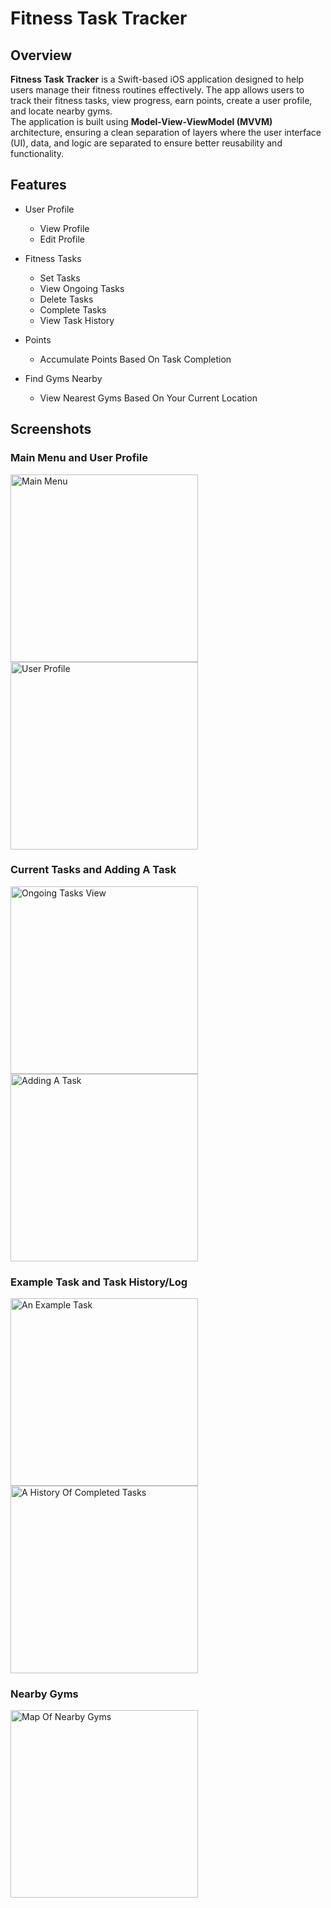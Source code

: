 # Fitness Task Tracker

## Overview
**Fitness Task Tracker** is a Swift-based iOS application designed to help users manage their fitness routines effectively. The app allows users to track their fitness tasks, view progress, earn points, create a user profile, and locate nearby gyms. <br>
The application is built using **Model-View-ViewModel (MVVM)** architecture, ensuring a clean separation of layers where the user interface (UI), data, and logic are separated to ensure better reusability and functionality. 

## Features
* User Profile 
  - View Profile
  - Edit Profile

* Fitness Tasks
  - Set Tasks
  - View Ongoing Tasks
  - Delete Tasks
  - Complete Tasks
  - View Task History

* Points
  - Accumulate Points Based On Task Completion

* Find Gyms Nearby
  - View Nearest Gyms Based On Your Current Location

## Screenshots

### Main Menu and User Profile
<div style="display: flex; flex-wrap: wrap;">
    <img src="Screenshots/main_menu.png" alt="Main Menu" width="300"/>
    <img src="Screenshots/profile.png" alt="User Profile" width="300"/>
</div>

### Current Tasks and Adding A Task
<div style="display: flex; flex-wrap: wrap;">
    <img src="Screenshots/task_table.png" alt="Ongoing Tasks View" width="300"/>
    <img src="Screenshots/add_task.png" alt="Adding A Task" width="300"/>
</div>

### Example Task and Task History/Log
<div style="display: flex; flex-wrap: wrap;">
    <img src="Screenshots/task_example.png" alt="An Example Task" width="300"/>
    <img src="Screenshots/task_history.png" alt="A History Of Completed Tasks" width="300"/>
</div>

### Nearby Gyms
<div style="display: flex; flex-wrap: wrap;">
    <img src="Screenshots/nearby_gyms.png" alt="Map Of Nearby Gyms" width="300"/>
</div>
